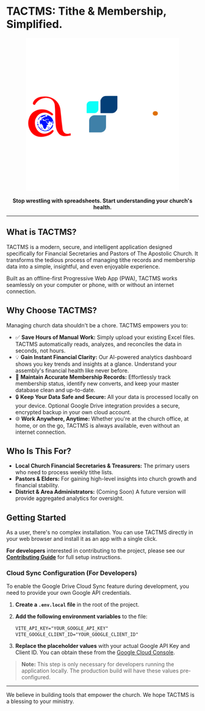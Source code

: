 # TACTMS: Tithe & Membership, Simplified.

<p align="center">
  <img src="/public/img/DarkLogoExpanded.svg" alt="TACTMS Logo" width="400"/>
</p>

<p align="center">
  <strong>Stop wrestling with spreadsheets. Start understanding your church's health.</strong>
</p>

---

## What is TACTMS?

TACTMS is a modern, secure, and intelligent application designed specifically for Financial Secretaries and Pastors of The Apostolic Church. It transforms the tedious process of managing tithe records and membership data into a simple, insightful, and even enjoyable experience.

Built as an offline-first Progressive Web App (PWA), TACTMS works seamlessly on your computer or phone, with or without an internet connection.

## Why Choose TACTMS?

Managing church data shouldn't be a chore. TACTMS empowers you to:

- ✅ **Save Hours of Manual Work:** Simply upload your existing Excel files. TACTMS automatically reads, analyzes, and reconciles the data in seconds, not hours.
- 💡 **Gain Instant Financial Clarity:** Our AI-powered analytics dashboard shows you key trends and insights at a glance. Understand your assembly's financial health like never before.
- 👥 **Maintain Accurate Membership Records:** Effortlessly track membership status, identify new converts, and keep your master database clean and up-to-date.
- 🔒 **Keep Your Data Safe and Secure:** All your data is processed locally on your device. Optional Google Drive integration provides a secure, encrypted backup in your own cloud account.
- 🌐 **Work Anywhere, Anytime:** Whether you're at the church office, at home, or on the go, TACTMS is always available, even without an internet connection.

## Who Is This For?

- **Local Church Financial Secretaries & Treasurers:** The primary users who need to process weekly tithe lists.
- **Pastors & Elders:** For gaining high-level insights into church growth and financial stability.
- **District & Area Administrators:** (Coming Soon) A future version will provide aggregated analytics for oversight.

## Getting Started

As a user, there's no complex installation. You can use TACTMS directly in your web browser and install it as an app with a single click.

**For developers** interested in contributing to the project, please see our [**Contributing Guide**](CONTRIBUTING.md) for full setup instructions.

### Cloud Sync Configuration (For Developers)

To enable the Google Drive Cloud Sync feature during development, you need to provide your own Google API credentials.

1.  **Create a `.env.local` file** in the root of the project.
2.  **Add the following environment variables** to the file:

    ```
    VITE_API_KEY="YOUR_GOOGLE_API_KEY"
    VITE_GOOGLE_CLIENT_ID="YOUR_GOOGLE_CLIENT_ID"
    ```

3.  **Replace the placeholder values** with your actual Google API Key and Client ID. You can obtain these from the [Google Cloud Console](https://console.cloud.google.com/).

> **Note:** This step is only necessary for developers running the application locally. The production build will have these values pre-configured.

---

We believe in building tools that empower the church. We hope TACTMS is a blessing to your ministry.
